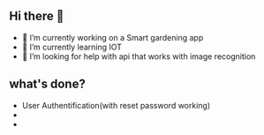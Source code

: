 ## Hi there 👋

- 🔭 I’m currently working on a Smart gardening app
- 🌱 I’m currently learning IOT
- 🤔 I’m looking for help with api that works with image recognition
## what's done?
- User Authentification(with reset password working)
- 
- 
<!--
**Dukent29/dukent29** is a ✨ _special_ ✨ repository because its `README.md` (this file) appears on your GitHub profile.

Here are some ideas to get you started:

- 🔭 I’m currently working on ...
- 🌱 I’m currently learning ...
- 👯 I’m looking to collaborate on ...
- 🤔 I’m looking for help with ...
- 💬 Ask me about ...
- 📫 How to reach me: ...
- 😄 Pronouns: ...
- ⚡ Fun fact: ...
-->
